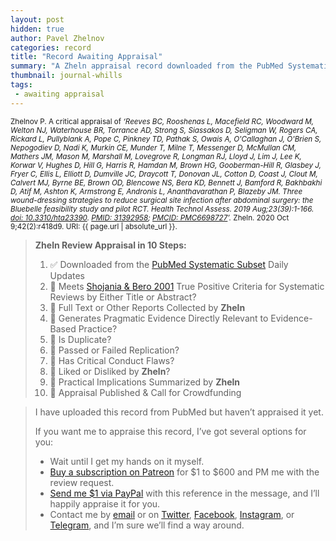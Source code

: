 ```yaml
---
layout: post
hidden: true
author: Pavel Zhelnov
categories: record
title: "Record Awaiting Appraisal"
summary: "A Zheln appraisal record downloaded from the PubMed Systematic Subset daily updates."
thumbnail: journal-whills
tags:
 - awaiting appraisal
---
```


<small id="citation">Zhelnov P. A critical appraisal of _‘Reeves BC, Rooshenas L, Macefield RC, Woodward M, Welton NJ, Waterhouse BR, Torrance AD, Strong S, Siassakos D, Seligman W, Rogers CA, Rickard L, Pullyblank A, Pope C, Pinkney TD, Pathak S, Owais A, O'Callaghan J, O'Brien S, Nepogodiev D, Nadi K, Murkin CE, Munder T, Milne T, Messenger D, McMullan CM, Mathers JM, Mason M, Marshall M, Lovegrove R, Longman RJ, Lloyd J, Lim J, Lee K, Korwar V, Hughes D, Hill G, Harris R, Hamdan M, Brown HG, Gooberman-Hill R, Glasbey J, Fryer C, Ellis L, Elliott D, Dumville JC, Draycott T, Donovan JL, Cotton D, Coast J, Clout M, Calvert MJ, Byrne BE, Brown OD, Blencowe NS, Bera KD, Bennett J, Bamford R, Bakhbakhi D, Atif M, Ashton K, Armstrong E, Andronis L, Ananthavarathan P, Blazeby JM. Three wound-dressing strategies to reduce surgical site infection after abdominal surgery: the Bluebelle feasibility study and pilot RCT. Health Technol Assess. 2019 Aug;23(39):1-166. [doi: 10.3310/hta23390](https://doi.org/10.3310/hta23390). [PMID: 31392958](https://pubmed.gov/31392958); [PMCID: PMC6698727](https://ncbi.nlm.nih.gov/pmc/PMC6698727)’._ Zheln. 2020 Oct 9;42(2):r418d9. URI: {{ page.url | absolute_url }}.</small>

> **Zheln Review Appraisal in 10 Steps:**
>
> 1. ✅ Downloaded from the [PubMed Systematic Subset](https://github.com/p1m-ortho/qs-global-ortho-search-queries/blob/global-sr-query/README.md) Daily Updates
> 2. 🔄 Meets [Shojania & Bero 2001](https://www.researchgate.net/publication/11820967_Taking_Advantage_of_the_Explosion_of_Systematic_Reviews_An_Efficient_MEDLINE_Search_Strategy) True Positive Criteria for Systematic Reviews by Either Title or Abstract?
> 3. 🔄 Full Text or Other Reports Collected by **Zheln**
> 4. 🔄 Generates Pragmatic Evidence Directly Relevant to Evidence-Based Practice?
> 5. 🔄 Is Duplicate?
> 6. 🔄 Passed or Failed Replication?
> 7. 🔄 Has Critical Conduct Flaws?
> 8. 🔄 Liked or Disliked by **Zheln**?
> 9. 🔄 Practical Implications Summarized by **Zheln**
> 10. 🔄 Appraisal Published & Call for Crowdfunding

> I have uploaded this record from PubMed but haven’t appraised it yet.
>
> If you want me to appraise this record, I’ve got several options for you:
> * Wait until I get my hands on it myself.
> * [Buy a subscription on Patreon](https://patreon.com/zheln) for $1 to $600 and PM me with the review request.
> * [Send me $1 via PayPal](https://paypal.me/pjelnov) with this reference in the message, and I’ll happily appraise it for you.
> * Contact me by [email](mailto:pavel@zheln.com) or on [Twitter](https://twitter.com/drzhelnov), [Facebook](https://facebook.com/drzhelnov), [Instagram](https://instagram.com/igzheln), or [Telegram](https://t.me/drzhelnov), and I’m sure we’ll find a way around.
